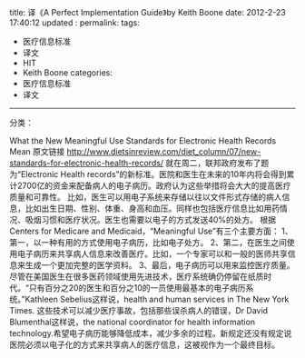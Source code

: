title: 译《A Perfect Implementation Guide》by Keith Boone
date: 2012-2-23 17:40:12
updated	:
permalink:
tags:
- 医疗信息标准
- 译文
- HIT
- Keith Boone
categories:
- 医疗信息标准
- 译文

---


分类：

What the New Meaningful Use Standards for Electronic Health Records Mean
原文链接
http://www.dietsinreview.com/diet_column/07/new-standards-for-electronic-health-records/
就在周二，联邦政府发布了题为“Electronic Health records”的新标准。医院和医生在未来的10年内将会得到累计2700亿的资金来配备病人的电子病历。政府认为这些举措将会大大的提高医疗质量和可靠性。
比如，医生可以用电子系统来存储以往以文件形式存储的病人信息，比如出生日期、性别、体重、身高和血压。同样也包括医疗信息比如用药情况、吸烟习惯和医疗状况。医生也需要以电子的方式发送40%的处方。
根据Centers for Medicare and Medicaid，“Meaningful Use”有三个主要方面：
1、第一，以一种有用的方式使用电子病历，比如电子处方。
2、第二，在医生之间使用电子病历来共享病人信息来改善医疗。比如，一个专家可以和一般的医师共享信息来生成一个更加完整的医学资料。
3、最后，电子病历可以用来监控医疗质量。
尽管在美国医生在很多医药领域使用先进技术，医疗系统确仍停留在纸质时代。“只有百分之20的医生和百分之10的一员使用最基本的电子病历系统。”Kathleen Sebelius这样说，health and human services in The New York Times.
这些技术可以减少医疗事故，包括那些误杀病人的错误，Dr David Blumenthal这样说，the national coordinator for health information technology.希望电子病历能够降低成本，减少多余的过程。新规定还没有规定说医院必须以电子化的方式来共享病人的医疗信息，这被视作为一个最终目标。
